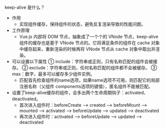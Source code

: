 keep-alive 是什么？
- 作用
    - 实现组件缓存，保持组件的状态，避免反复渲染导致的性能问题。
- 工作原理  
    -  Vue.js 内部将 DOM 节点，抽象成了一个个的 VNode 节点，keep-alive组件的缓存也是基于 VNode 节点的。它将满足条件的组件在 cache 对象中缓存起来，重新渲染的时候再将 VNode 节点从 cache 对象中取出并渲染。
- 可以设置以下属性
    ① include：字符串或正则，只有名称匹配的组件会被缓存。
    ② exclude：字符串或正则，任何名称匹配的组件都不会被缓存。
    ③ max：数字，最多可以缓存多少组件实例。
    - 匹配首先检查组件的name选项，如果name选项不可用，则匹配它的局部注册名称（父组件 components选项的键值），匿名组件不能被匹配。
- 设置了keep-alive缓存的组件，会多出两个生命周期钩子：activated、deactivated。
    - 首次进入组件时：beforeCreate --> created --> beforeMount --> mounted --> activated --> beforeUpdate --> updated --> deactivated
    - 再次进入组件时：activated --> beforeUpdate --> updated --> deactivated
